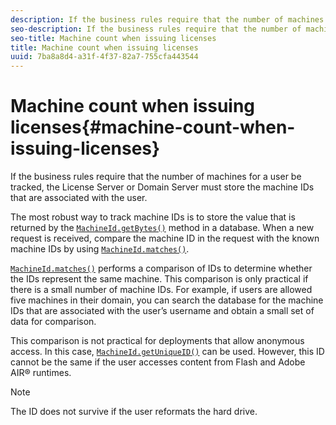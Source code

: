 ```yaml
---
description: If the business rules require that the number of machines for a user be tracked, the License Server or Domain Server must store the machine IDs that are associated with the user.
seo-description: If the business rules require that the number of machines for a user be tracked, the License Server or Domain Server must store the machine IDs that are associated with the user.
seo-title: Machine count when issuing licenses
title: Machine count when issuing licenses
uuid: 7ba8a8d4-a31f-4f37-82a7-755cfa443544
---
```


# Machine count when issuing licenses{#machine-count-when-issuing-licenses}

If the business rules require that the number of machines for a user be tracked, the License Server or Domain Server must store the machine IDs that are associated with the user.

The most robust way to track machine IDs is to store the value that is returned by the [ `MachineId.getBytes()`](https://help.adobe.com/en_US/primetime/api/drm-apis/server/javadocs-flashaccess-pro/com/adobe/flashaccess/sdk/cert/MachineId.html#getBytes()) method in a database. When a new request is received, compare the machine ID in the request with the known machine IDs by using [ `MachineId.matches()`](https://help.adobe.com/en_US/primetime/api/drm-apis/server/javadocs-flashaccess-pro/com/adobe/flashaccess/sdk/cert/MachineId.html#matches(com.adobe.flashaccess.sdk.cert.MachineId)).

[ `MachineId.matches()`](https://help.adobe.com/en_US/primetime/api/drm-apis/server/javadocs-flashaccess-pro/com/adobe/flashaccess/sdk/cert/MachineId.html#matches(com.adobe.flashaccess.sdk.cert.MachineId)) performs a comparison of IDs to determine whether the IDs represent the same machine. This comparison is only practical if there is a small number of machine IDs. For example, if users are allowed five machines in their domain, you can search the database for the machine IDs that are associated with the user’s username and obtain a small set of data for comparison.

This comparison is not practical for deployments that allow anonymous access. In this case, [ `MachineId.getUniqueID()`](https://help.adobe.com/en_US/primetime/api/drm-apis/server/javadocs-flashaccess-pro/com/adobe/flashaccess/sdk/cert/MachineId.html#getUniqueId()) can be used. However, this ID cannot be the same if the user accesses content from Flash and Adobe AIR® runtimes.

>[!NOTE]
>
>The ID does not survive if the user reformats the hard drive.

